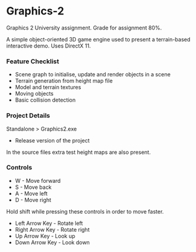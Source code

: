 # Graphics-2
Graphics 2 University assignment. Grade for assignment 80%.

A simple object-oriented 3D game engine used to present a terrain-based interactive demo. Uses DirectX 11.

### Feature Checklist
- Scene graph to initialise, update and render objects in a scene
- Terrain generation from height map file
- Model and terrain textures
- Moving objects
- Basic collision detection

### Project Details

Standalone > Graphics2.exe 
- Release version of the project
  
In the source files extra test height maps are also present.

### Controls

- W - Move forward
- S - Move back
- A - Move left
- D - Move right

Hold shift while pressing these controls in order to move faster.

- Left Arrow Key 	- Rotate left
- Right Arrow Key - Rotate right
- Up Arrow Key 	- Look up
- Down Arrow Key 	- Look down

